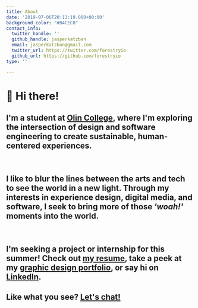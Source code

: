 ```yaml
---
title: About
date: '2019-07-06T20:13:19.000+00:00'
background_color: "#B4CEC8"
contact_info:
  twitter_handle: ''
  github_handle: jasperkatzban
  email: jasperkatzban@gmail.com
  twitter_url: https://twitter.com/forestryio
  github_url: https://github.com/forestryio
type: ''

---
```

# 👋 Hi there!

## I'm a student at [Olin College](https://www.olin.edu), where I'm exploring the intersection of design and software engineering to create sustainable, human-centered experiences.

<br>

## I like to blur the lines between the arts and tech to see the world in a new light. Through my interests in experience design, digital media, and software, I seek to bring more of those _'woah!'_ moments into the world.

<br>

## I'm seeking a project or internship for this summer! Check out [my resume](https://jasperkatzban.com/docs/Katzban-Resume.pdf), take a peek at my [graphic design portfolio](https://www.figma.com/proto/A6YgATB4szfYJo6s2Pz4Ko/Jasper's-Design-Portfolio?scaling=scale-down&node-id=9%3A19), or say hi on [LinkedIn](https://www.linkedin.com/in/jasperkatzban/).

## Like what you see? [Let's chat!](mailto:jasperkatzban@gmail.com?subject=Hello!&body=Howdy%2C%0D%0A%0D%0AI%20noticed%20%5Bcool-project%5D%20on%20your%20site%20and%20wanted%20to%20learn%20more%20about%20%5Binteresting-part%5D.%20How%20is%20%5Bconvenient-time%5D%20for%20a%20chat%3F%0D%0A%0D%0ASincerely%2C%0D%0A%5Bawesome-person%5D "Contact")